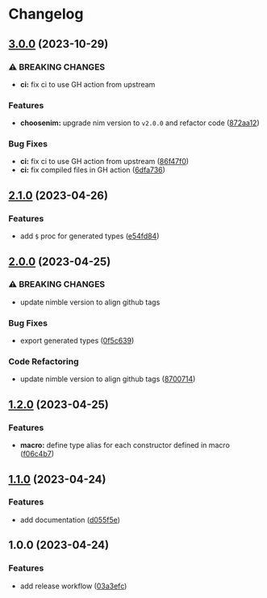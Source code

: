 # Changelog

## [3.0.0](https://github.com/pysan3/nim_pandoc/compare/v2.1.0...v3.0.0) (2023-10-29)


### ⚠ BREAKING CHANGES

* **ci:** fix ci to use GH action from upstream

### Features

* **choosenim:** upgrade nim version to `v2.0.0` and refactor code ([872aa12](https://github.com/pysan3/nim_pandoc/commit/872aa12256c45993d2058285e9208383e4493b6a))


### Bug Fixes

* **ci:** fix ci to use GH action from upstream ([86f47f0](https://github.com/pysan3/nim_pandoc/commit/86f47f09ab6928307f599f00f26ff1467b38c356))
* **ci:** fix compiled files in GH action ([6dfa736](https://github.com/pysan3/nim_pandoc/commit/6dfa736411a1738d4a4ac792fc453b291733fd88))

## [2.1.0](https://github.com/pysan3/nim_pandoc/compare/v2.0.0...v2.1.0) (2023-04-26)


### Features

* add `$` proc for generated types ([e54fd84](https://github.com/pysan3/nim_pandoc/commit/e54fd84f3363eab0276542f07dbaa7fab5c7fe26))

## [2.0.0](https://github.com/pysan3/nim_pandoc/compare/v1.2.0...v2.0.0) (2023-04-25)


### ⚠ BREAKING CHANGES

* update nimble version to align github tags

### Bug Fixes

* export generated types ([0f5c639](https://github.com/pysan3/nim_pandoc/commit/0f5c639a58563f4f16fd36e389900b20f9c593f7))


### Code Refactoring

* update nimble version to align github tags ([8700714](https://github.com/pysan3/nim_pandoc/commit/8700714250f579699118f7b936ca51a115786995))

## [1.2.0](https://github.com/pysan3/nim_pandoc/compare/v1.1.0...v1.2.0) (2023-04-25)


### Features

* **macro:** define type alias for each constructor defined in macro ([f06c4b7](https://github.com/pysan3/nim_pandoc/commit/f06c4b751f4b1a474c0985732bacb5b4d5a62d02))

## [1.1.0](https://github.com/pysan3/nim_pandoc/compare/v1.0.0...v1.1.0) (2023-04-24)


### Features

* add documentation ([d055f5e](https://github.com/pysan3/nim_pandoc/commit/d055f5e740b91d3f8368a6facea12c4f61d7703a))

## 1.0.0 (2023-04-24)


### Features

* add release workflow ([03a3efc](https://github.com/pysan3/nim_pandoc/commit/03a3efccf55873c74497e43c068a3b7a4c77a9b9))
